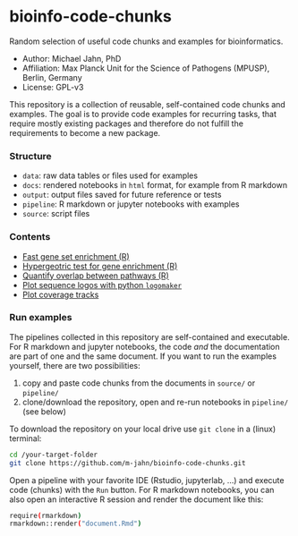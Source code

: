bioinfo-code-chunks
================================

Random selection of useful code chunks and examples for bioinformatics.

- Author: Michael Jahn, PhD
- Affiliation: Max Planck Unit for the Science of Pathogens (MPUSP), Berlin, Germany
- License: GPL-v3

This repository is a collection of reusable, self-contained code chunks and examples. The goal is to provide code examples for recurring tasks, that require mostly existing packages and therefore do not fulfill the requirements to become a new package.

### Structure

- `data`: raw data tables or files used for examples
- `docs`: rendered notebooks in `html` format, for example from R markdown
- `output`: output files saved for future reference or tests
- `pipeline`: R markdown or jupyter notebooks with examples
- `source`: script files

### Contents

- [Fast gene set enrichment (R)](https://MPUSP.github.io/bioinfo-code-chunks/fast_gene_set_enrichment.nb.html)
- [Hypergeotric test for gene enrichment (R)](https://MPUSP.github.io/bioinfo-code-chunks/hypergeometric-test.nb.html)
- [Quantify overlap between pathways (R)](https://MPUSP.github.io/bioinfo-code-chunks/quantify_overlap.nb.html)
- [Plot sequence logos with python `logomaker`](https://MPUSP.github.io/bioinfo-code-chunks/plot_logos.html)
- [Plot coverage tracks](https://MPUSP.github.io/bioinfo-code-chunks/plot_coverage.html)

### Run examples

The pipelines collected in this repository are self-contained and executable. For R markdown and jupyter notebooks, the code _and_ the documentation are part of one and the same document. If you want to run the examples yourself, there are two possibilities:

1. copy and paste code chunks from the documents in `source/` or `pipeline/`
2. clone/download the repository, open and re-run notebooks in `pipeline/` (see below)

To download the repository on your local drive use `git clone` in a (linux) terminal:

``` bash
cd /your-target-folder
git clone https://github.com/m-jahn/bioinfo-code-chunks.git
```

Open a pipeline with your favorite IDE (Rstudio, jupyterlab, ...) and execute code (chunks) with the `Run` button. For R markdown notebooks, you can also open an interactive R session and render the document like this:

``` bash
require(rmarkdown)
rmarkdown::render("document.Rmd")
```
